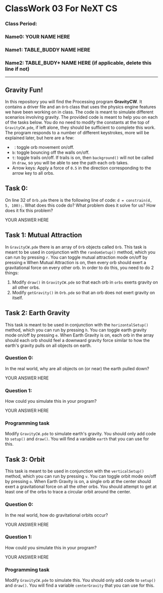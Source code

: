 # ClassWork 03 For NeXT CS
### Class Period:
### Name0: YOUR NAME HERE
### Name1: TABLE_BUDDY NAME HERE
### Name2: TABLE_BUDY+ NAME HERE (if applicable, delete this line if not)
---

## Gravity Fun!
In this repository you will find the Processing program __GravityCW__. It contains a driver file and an `Orb` class that uses the physics engine features we have been working on in class. The code is meant to simulate different scenarios involving gravity. The provided code is meant to help you on each of the tasks below. You do no need to modify the constants at the top of `GravityCW.pde`, if left alone, they should be sufficient to complete this work. The program responds to a number of different keystrokes, more will be explained later, but here are a few:
  - ` `: toggle orb movement on/off.
  - `b`: toggle bouncing off the walls on/off.
  - `t`: toggle trails on/off. If trails is on, then `background()` will not be called in `draw`, so you will be able to see the path each orb takes.
  - Arrow keys: Apply a force of `0.5` in the direction corresponding to the arrow key to all orbs.

## Task 0:
On line 32 of `Orb.pde` there is the following line of code: `d = constrain(d, 5, 100);`. What does this code do? What problem does it solve for us? How does it fix this problem?

YOUR ANSWER HERE

## Task 1: Mutual Attraction
In `GravityCW.pde` there is an array of `Orb` objects called `Orb`. This task is meant to be used in conjunction with the `randomSetup()` method, which you can run by pressing `r`. You can toggle mutual attraction mode on/off by pressing `m` When Mutual Attraction is on, then every orb should exert a gravitational force on every other orb. In order to do this, you need to do 2 things:
  1. Modify `draw()` in `GravityCW.pde` so that each orb in `orbs` exerts gravity on all other orbs.
  2. Modify `getGravity()` in `Orb.pde` so that an orb does not exert gravity on itself.


## Task 2: Earth Gravity
This task is meant to be used in conjunction with the `horizontalSetup()` method, which you can run by pressing `h`. You can toggle earth gravity mode on/off by pressing `e`. When Earth Gravity is on, each orb in the array should each orb should feel a downward gravity force similar to how the earth's gravity pulls on all objects on earth.

### Question 0:
In the real world, why are all objects on (or near) the earth pulled down?

YOUR ANSWER HERE

### Question 1:
How could you simulate this in your program?

YOUR ANSWER HERE

### Programming task
Modify `GravityCW.pde` to simulate earth's gravity. You should only add code to `setup()` and `draw()`. You will find a variable `earth` that you can use for this.


## Task 3: Orbit
This task is meant to be used in conjunction with the `verticalSetup()` method, which you can run by pressing `v`. You can toggle orbit mode on/off by pressing `o`. When Earth Gravity is on, a single orb at the center should exert a gravitational force on all the other orbs. You should attempt to get at least one of the orbs to trace a circular orbit around the center.

### Question 0:
In the real world, how do gravitational orbits occur?

YOUR ANSWER HERE

### Question 1:
How could you simulate this in your program?

YOUR ANSWER HERE

### Programming task
Modify `GravityCW.pde` to simulate this. You should only add code to `setup()` and `draw()`. You will find a variable `centerGravity` that you can use for this.
